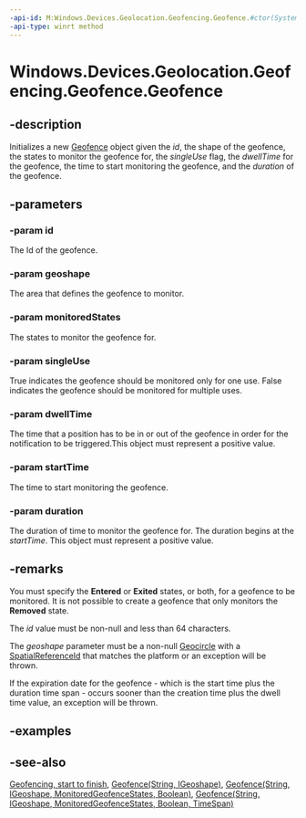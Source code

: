 ```yaml
---
-api-id: M:Windows.Devices.Geolocation.Geofencing.Geofence.#ctor(System.String,Windows.Devices.Geolocation.IGeoshape,Windows.Devices.Geolocation.Geofencing.MonitoredGeofenceStates,System.Boolean,Windows.Foundation.TimeSpan,Windows.Foundation.DateTime,Windows.Foundation.TimeSpan)
-api-type: winrt method
---
```


<!-- Method syntax
public Geofence(System.String id, Windows.Devices.Geolocation.IGeoshape geoshape, Windows.Devices.Geolocation.Geofencing.MonitoredGeofenceStates monitoredStates, System.Boolean singleUse, Windows.Foundation.TimeSpan dwellTime, Windows.Foundation.DateTime startTime, Windows.Foundation.TimeSpan duration)
-->

# Windows.Devices.Geolocation.Geofencing.Geofence.Geofence

## -description
Initializes a new [Geofence](geofence.md) object given the *id*, the shape of the geofence, the states to monitor the geofence for, the *singleUse* flag, the *dwellTime* for the geofence, the time to start monitoring the geofence, and the *duration* of the geofence.

## -parameters
### -param id
The Id of the geofence.

### -param geoshape
The area that defines the geofence to monitor.

### -param monitoredStates
The states to monitor the geofence for.

### -param singleUse
True indicates the geofence should be monitored only for one use. False indicates the geofence should be monitored for multiple uses.

### -param dwellTime
The time that a position has to be in or out of the geofence in order for the notification to be triggered.This object must represent a positive value.

### -param startTime
The time to start monitoring the geofence.

### -param duration
The duration of time to monitor the geofence for. The duration begins at the *startTime*. This object must represent a positive value.

## -remarks
You must specify the **Entered** or **Exited** states, or both, for a geofence to be monitored. It is not possible to create a geofence that only monitors the **Removed** state.

The *id* value must be non-null and less than 64 characters.

The *geoshape* parameter must be a non-null [Geocircle](../windows.devices.geolocation/geocircle.md) with a [SpatialReferenceId](../windows.devices.geolocation/igeoshape_spatialreferenceid.md) that matches the platform or an exception will be thrown.

If the expiration date for the geofence - which is the start time plus the duration time span - occurs sooner than the creation time plus the dwell time value, an exception will be thrown.

## -examples

## -see-also
[Geofencing, start to finish](http://msdn.microsoft.com/library/eee6b589-2eab-4279-ac61-22bfa5e06d8e), [Geofence(String, IGeoshape)](geofence_geofence_161909132.md), [Geofence(String, IGeoshape, MonitoredGeofenceStates, Boolean)](geofence_geofence_1541426940.md), [Geofence(String, IGeoshape, MonitoredGeofenceStates, Boolean, TimeSpan)](geofence_geofence_247731772.md)